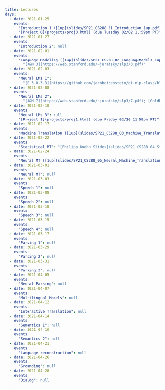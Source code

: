 ```yaml
---
title: Lectures
days:
  - date: 2021-01-25
    events:
      "Introduction 1 ([1up](slides/SP21_CS288_01_Introduction_1up.pdf)) ([4up](slides/SP21_CS288_01_Introduction_4up.pdf))": null
      "[Project 0](projects/proj0.html) (due Tuesday 02/02 11:59pm PT)": null
  - date: 2021-01-27
    events:
      "Introduction 2": null
  - date: 2021-02-01
    events:
      "Language Modeling ([1up](slides/SP21 CS288_02_LanguageModels_1up.pdf)) ([4up](slides/SP21 CS288_02_Language Models_4up.pdf))":
        "[J&M 3](https://web.stanford.edu/~jurafsky/slp3/3.pdf)"
  - date: 2021-02-03
    events:
      "Neural LMs 1":
        "[E 3.0-3.3](https://github.com/jacobeisenstein/gt-nlp-class/blob/master/notes/eisenstein-nlp-notes.pdf); [J&M 6](https://web.stanford.edu/~jurafsky/slp3/6.pdf); [G 1-5](http://u.cs.biu.ac.il/~yogo/nnlp.pdf)"
  - date: 2021-02-08
    events:
      "Neural LMs 2":
        "[J&M 7](https://web.stanford.edu/~jurafsky/slp3/7.pdf); [Goldberg 10-11](http://u.cs.biu.ac.il/~yogo/nnlp.pdf)"
  - date: 2021-02-10
    events:
      "Neural LMs 3": null
      "[Project 1](projects/proj1.html) (due Friday 02/26 11:59pm PT)": null
  - date: 2021-02-17
    events:
      "Machine Translation ([1up](slides/SP21_CS288_03_Machine_Translation_1up.pdf)) ([4up](slides/SP21_CS288_03_Machine_Translation_4up.pdf))": "[IBM Model 1](slides/lecture-ibm-model1.pdf)"
  - date: 2021-02-22
    events:
      "Statistical MT": "[Philipp Koehn Slides](slides/SP21_CS288_04_Statistical_Machine_Translation_1up.pdf); [Stat MT Book](http://statmt.org/book/)"
  - date: 2021-02-24
    events:
      "Neural MT ([1up](slides/SP21_CS288_05_Neural_Machine_Translation_1up.pdf)) ([4up](slides/SP21_CS288_05_Neural_Machine_Translation_4up.pdf))": "[Attention](https://arxiv.org/abs/1409.0473) [Transformer](https://arxiv.org/abs/1706.03762)"
  - date: 2021-03-01
    events:
      "Neural MT": null
  - date: 2021-03-03
    events:
      "Speech 1": null
  - date: 2021-03-08
    events:
      "Speech 2": null
  - date: 2021-03-10
    events:
      "Speech 3": null
  - date: 2021-03-15
    events:
      "Speech 4": null
  - date: 2021-03-17
    events:
      "Parsing 1": null
  - date: 2021-03-29
    events:
      "Parsing 2": null
  - date: 2021-03-31
    events:
      "Parsing 3": null
  - date: 2021-04-05
    events:
      "Neural Parsing": null
  - date: 2021-04-07
    events:
      "Multilingual Models": null
  - date: 2021-04-12
    events:
      "Interactive Translation": null
  - date: 2021-04-14
    events:
      "Semantics 1": null
  - date: 2021-04-19
    events:
      "Semantics 2": null
  - date: 2021-04-21
    events:
      "Language reconstruction": null
  - date: 2021-04-26
    events:
      "Grounding": null
  - date: 2021-04-28
    events:
      "Dialog": null
---
```

